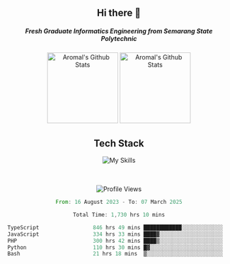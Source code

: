 <div align="center">
  <h2>Hi there 👋</h2>

  <h5>Fresh Graduate Informatics Engineering from Semarang State Polytechnic</h5>

  <img
    height="160"
    alt="Aromal's Github Stats"
    src="https://github-readme-stats.vercel.app/api?username=dafariski77&show_icons=true&theme=tokyonight&count_private=true"
  />
  <img
    alt="Aromal's Github Stats"
    height="160"
    src="https://github-readme-stats.vercel.app/api/top-langs/?username=dafariski77&layout=compact&theme=tokyonight"
  />

  <h2>Tech Stack</h2>
  
![My Skills](https://simpleskill.icons.workers.dev/svg?i=typescript,next.js,react,tailwindcss,shadcnui,reactquery,prisma,socketdotio,zod)

  <br /><br />
  <img src="https://komarev.com/ghpvc/?username=dafariski77&abbreviated=true" alt="Profile Views">
    
  <!--START_SECTION:waka-->

```rust
From: 16 August 2023 - To: 07 March 2025

Total Time: 1,730 hrs 10 mins

TypeScript                 846 hrs 49 mins ████████████░░░░░░░░░░░░░   48.50 %
JavaScript                 334 hrs 33 mins ████▓░░░░░░░░░░░░░░░░░░░░   19.16 %
PHP                        300 hrs 42 mins ████▒░░░░░░░░░░░░░░░░░░░░   17.22 %
Python                     110 hrs 30 mins █▓░░░░░░░░░░░░░░░░░░░░░░░   06.33 %
Bash                       21 hrs 18 mins  ▒░░░░░░░░░░░░░░░░░░░░░░░░   01.22 %
```

<!--END_SECTION:waka-->
</div>

